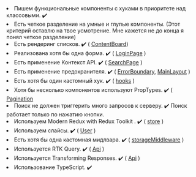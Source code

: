 <li> Пишем функциональные компоненты c хуками в приоритете над классовыми. ✔️
<li> Есть четкое разделение на умные и глупые компоненты. (Этот критерий оставлю на твое усмотрение. Мне кажется не до конца я понял четкое разделение) 
<li> Есть рендеринг списков. ✔️ 
( <a href="https://github.com/DPGrachev/Movie-buff/blob/main/src/components/content-board/content-board.tsx">ContentBoard</a>)
<li> Реализована хотя бы одна форма. ✔️ 
( <a href="https://github.com/DPGrachev/Movie-buff/blob/main/src/pages/login-page/login-page.tsx">LoginPage</a> )
<li> Есть применение Контекст API. ✔️
( <a href="https://github.com/DPGrachev/Movie-buff/blob/main/src/pages/search-page/search-page.tsx">SearchPage</a> )
<li> Есть применение предохранителя. ✔️ 
( <a href="https://github.com/DPGrachev/Movie-buff/blob/main/src/components/error-boundary/error-boundary.tsx">ErrorBoundary</a>, 
<a href="https://github.com/DPGrachev/Movie-buff/blob/main/src/components/main-layout/main-layout.tsx">MainLayout</a> )
<li> Есть хотя бы один кастомный хук. ✔️  
( <a href="https://github.com/DPGrachev/Movie-buff/tree/main/src/hooks">hooks</a> )
<li> Хотя бы несколько компонентов используют PropTypes. ✔️  
( <a href="https://github.com/DPGrachev/Movie-buff/blob/main/src/components/pagination/pagination.tsx">Pagination</a>
<li> Поиск не должен триггерить много запросов к серверу. ✔️ Поиск работает только по нажатию кнопки.

<li> Используем Modern Redux with Redux Toolkit . ✔️  
( <a href="https://github.com/DPGrachev/Movie-buff/blob/main/src/store/index.ts">store</a> )
<li> Используем слайсы. ✔️  
( <a href="https://github.com/DPGrachev/Movie-buff/blob/main/src/store/user-data/user-data.ts">User</a> )
<li> Есть хотя бы одна кастомная мидлвара. ✔️  
( <a href="https://github.com/DPGrachev/Movie-buff/blob/main/src/services/storageMiddleware.ts">storageMiddleware</a> )
<li> Используется RTK Query. ✔️  
( <a href="https://github.com/DPGrachev/Movie-buff/blob/main/src/store/api.ts">Api</a> )
<li> Используется Transforming Responses. ✔️  
( <a href="https://github.com/DPGrachev/Movie-buff/blob/main/src/store/api.ts">Api</a> )

<li> Использование TypeScript. ✔️